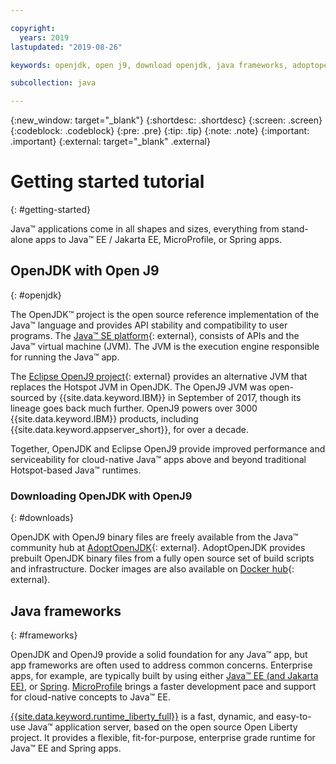 ```yaml
---

copyright:
  years: 2019
lastupdated: "2019-08-26"

keywords: openjdk, open j9, download openjdk, java frameworks, adoptopenjdk, eclipse openj9, openj9 binaries, openjdk binaries, microprofile framework, jakarta

subcollection: java

---
```


{:new_window: target="_blank"}
{:shortdesc: .shortdesc}
{:screen: .screen}
{:codeblock: .codeblock}
{:pre: .pre}
{:tip: .tip}
{:note: .note}
{:important: .important}
{:external: target="_blank" .external}

# Getting started tutorial
{: #getting-started}

Java&trade; applications come in all shapes and sizes, everything from stand-alone apps to Java&trade; EE / Jakarta EE, MicroProfile, or Spring apps.

## OpenJDK with Open J9
{: #openjdk}

The OpenJDK&trade; project is the open source reference implementation of the Java&trade; language and provides API stability and compatibility to user programs. The [Java&trade; SE platform](https://docs.oracle.com/javase/8/docs/){: external}, consists of APIs and the Java&trade; virtual machine (JVM). The JVM is the execution engine responsible for running the Java&trade; app.

The [Eclipse OpenJ9 project](https://www.eclipse.org/openj9/index.html){: external} provides an alternative JVM that replaces the Hotspot JVM in OpenJDK. The OpenJ9 JVM was open-sourced by {{site.data.keyword.IBM}} in September of 2017, though its lineage goes back much further. OpenJ9 powers over 3000 {{site.data.keyword.IBM}} products, including {{site.data.keyword.appserver_short}}, for over a decade.

Together, OpenJDK and Eclipse OpenJ9 provide improved performance and serviceability for cloud-native Java&trade; apps above and beyond traditional Hotspot-based Java&trade; runtimes.

### Downloading OpenJDK with OpenJ9
{: #downloads}

OpenJDK with OpenJ9 binary files are freely available from the Java&trade; community hub at [AdoptOpenJDK](https://adoptopenjdk.net/releases.html?variant=openjdk8&jvmVariant=openj9){: external}. AdoptOpenJDK provides prebuilt OpenJDK binary files from a fully open source set of build scripts and infrastructure. Docker images are also available on [Docker hub](https://hub.docker.com/u/adoptopenjdk){: external}.

## Java frameworks
{: #frameworks}

OpenJDK and OpenJ9 provide a solid foundation for any Java&trade; app, but app frameworks are often used to address common concerns. Enterprise apps, for example, are typically built by using either [Java&trade; EE (and Jakarta EE)](/docs/java?topic=java-jee-overview#jakarta-ee), or [Spring](/docs/java?topic=java-spring-overview). [MicroProfile](/docs/java?topic=java-jee-overview#microprofile) brings a faster development pace and support for cloud-native concepts to Java&trade; EE.

[{{site.data.keyword.runtime_liberty_full}}](/docs/java?topic=java-liberty) is a fast, dynamic, and easy-to-use Java&trade; application server, based on the open source Open Liberty project. It provides a flexible, fit-for-purpose, enterprise grade runtime for Java&trade; EE and Spring apps.
